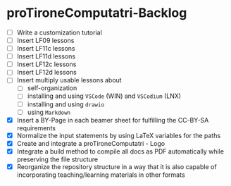 # proTironeComputatri-Backlog

* [ ] Write a customization tutorial
* [ ] Insert LF09 lessons 
* [ ] Insert LF11c lessons 
* [ ] Insert LF11d lessons
* [ ] Insert LF12c lessons 
* [ ] Insert LF12d lessons
* [ ] Insert multiply usable lessons about
  * [ ] self-organization
  * [ ] installing and using `VSCode` (WIN) and `VSCodium` (LNX)
  * [ ] installing and using `drawio`
  * [ ] using `Markdown`
* [x] Insert a BY-Page in each beamer sheet for fulfilling the CC-BY-SA requirements
* [x] Normalize the input statements by using LaTeX variables for the paths
* [x] Create and integrate a proTironeComputatri - Logo
* [X] Integrate a build method to compile all docs as PDF automatically while preserving the file structure
* [X] Reorganize the repository structure in a way that it is also capable of incorporating teaching/learning materials in other formats
